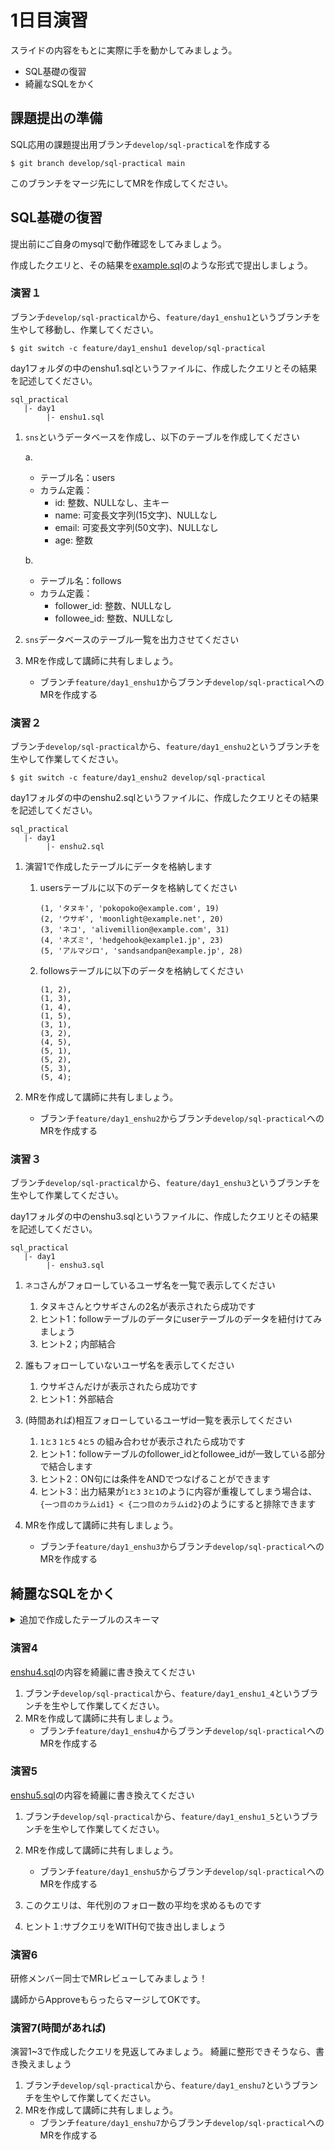 # 1日目演習
スライドの内容をもとに実際に手を動かしてみましょう。

- SQL基礎の復習
- 綺麗なSQLをかく

## 課題提出の準備
SQL応用の課題提出用ブランチ`develop/sql-practical`を作成する

`$ git branch develop/sql-practical main`

このブランチをマージ先にしてMRを作成してください。

## SQL基礎の復習
提出前にご自身のmysqlで動作確認をしてみましょう。

作成したクエリと、その結果を[example.sql](example.sql)のような形式で提出しましょう。

### 演習１

ブランチ`develop/sql-practical`から、`feature/day1_enshu1`というブランチを生やして移動し、作業してください。

`$ git switch -c feature/day1_enshu1 develop/sql-practical`

day1フォルダの中のenshu1.sqlというファイルに、作成したクエリとその結果を記述してください。

```
sql_practical
   |- day1
        |- enshu1.sql
```

1. `sns`というデータベースを作成し、以下のテーブルを作成してください

   a.  
    - テーブル名：users
    - カラム定義：
        - id: 整数、NULLなし、主キー
        - name: 可変長文字列(15文字)、NULLなし
        - email: 可変長文字列(50文字)、NULLなし
        - age: 整数
    
   b.  
    - テーブル名：follows
    - カラム定義：
        - follower_id: 整数、NULLなし
        - followee_id: 整数、NULLなし
   
2. `sns`データベースのテーブル一覧を出力させてください

3. MRを作成して講師に共有しましょう。
   -  ブランチ`feature/day1_enshu1`からブランチ`develop/sql-practical`へのMRを作成する

### 演習２

ブランチ`develop/sql-practical`から、`feature/day1_enshu2`というブランチを生やして作業してください。

`$ git switch -c feature/day1_enshu2 develop/sql-practical`

day1フォルダの中のenshu2.sqlというファイルに、作成したクエリとその結果を記述してください。

```
sql_practical
   |- day1
        |- enshu2.sql
```

1. 演習1で作成したテーブルにデータを格納します
   1. usersテーブルに以下のデータを格納してください
      ```
      (1, 'タヌキ', 'pokopoko@example.com', 19)
      (2, 'ウサギ', 'moonlight@example.net', 20)
      (3, 'ネコ', 'alivemillion@example.com', 31)
      (4, 'ネズミ', 'hedgehook@example1.jp', 23)
      (5, 'アルマジロ', 'sandsandpan@example.jp', 28)
      ```
   2. followsテーブルに以下のデータを格納してください
      ```
      (1, 2),
      (1, 3),
      (1, 4),
      (1, 5),
      (3, 1),
      (3, 2),
      (4, 5),
      (5, 1),
      (5, 2),
      (5, 3),
      (5, 4);
      ```

2. MRを作成して講師に共有しましょう。
   - ブランチ`feature/day1_enshu2`からブランチ`develop/sql-practical`へのMRを作成する


### 演習３

ブランチ`develop/sql-practical`から、`feature/day1_enshu3`というブランチを生やして作業してください。

day1フォルダの中のenshu3.sqlというファイルに、作成したクエリとその結果を記述してください。

```
sql_practical
   |- day1
        |- enshu3.sql
```

1. `ネコ`さんがフォローしているユーザ名を一覧で表示してください
   1. タヌキさんとウサギさんの2名が表示されたら成功です
   1. ヒント1：followテーブルのデータにuserテーブルのデータを紐付けてみましょう
   1. ヒント2；内部結合

2. 誰もフォローしていないユーザ名を表示してください
   1. ウサギさんだけが表示されたら成功です
   1. ヒント1：外部結合

3. (時間あれば)相互フォローしているユーザid一覧を表示してください
   1. `1と3` `1と5` `4と5` の組み合わせが表示されたら成功です
   1. ヒント1：followテーブルのfollower_idとfollowee_idが一致している部分で結合します
   1. ヒント2：ON句には条件をANDでつなげることができます
   1. ヒント3：出力結果が`1と3` `3と1`のように内容が重複してしまう場合は、`{一つ目のカラムid1} < {二つ目のカラムid2}`のようにすると排除できます

4. MRを作成して講師に共有しましょう。
   - ブランチ`feature/day1_enshu3`からブランチ`develop/sql-practical`へのMRを作成する

## 綺麗なSQLをかく
<details>
<summary>追加で作成したテーブルのスキーマ</summary>

```sql
CREATE TABLE activity_reports(
    date DATE NOT NULL,
    user_id INTEGER NOT NULL,
    post_id VARCHAR(256) NOT NULL,
    impressions INTEGER NOT NULL,
    clicks INTEGER NOT NULL,
    PRIMARY KEY (date, user_id, post_id)
)
;

INSERT INTO activity_reports
VALUES
('2021-10-01',1,'0000a',367,38),
('2021-10-01',2,'0000b',190,31),
('2021-10-01',3,'0000c',48,12),
('2021-10-01',4,'0000d',578,240),
('2021-10-01',5,'0000e',192,45),
('2021-10-02',1,'0000a',200,45),
('2021-10-02',2,'0000b',143,50),
('2021-10-02',3,'0000c',50,20),
('2021-10-02',4,'0000d',200,36),
('2021-10-02',5,'0000e',100,34),
('2021-10-03',1,'0000a',312,34),
('2021-10-03',2,'0000b',572,200),
('2021-10-03',3,'0000c',483,28),
('2021-10-03',4,'0000d',249,15),
('2021-10-03',5,'0000e',109,49);
```
</details>

### 演習4
[enshu4.sql](enshu4.sql)の内容を綺麗に書き換えてください

1. ブランチ`develop/sql-practical`から、`feature/day1_enshu1_4`というブランチを生やして作業してください。
1. MRを作成して講師に共有しましょう。
   - ブランチ`feature/day1_enshu4`からブランチ`develop/sql-practical`へのMRを作成する

### 演習5
[enshu5.sql](enshu5.sql)の内容を綺麗に書き換えてください

1. ブランチ`develop/sql-practical`から、`feature/day1_enshu1_5`というブランチを生やして作業してください。
1. MRを作成して講師に共有しましょう。
   - ブランチ`feature/day1_enshu5`からブランチ`develop/sql-practical`へのMRを作成する

1. このクエリは、年代別のフォロー数の平均を求めるものです
1. ヒント１:サブクエリをWITH句で抜き出しましょう

### 演習6
研修メンバー同士でMRレビューしてみましょう！

講師からApproveもらったらマージしてOKです。

### 演習7(時間があれば)
演習1~3で作成したクエリを見返してみましょう。
綺麗に整形できそうなら、書き換えましょう

1. ブランチ`develop/sql-practical`から、`feature/day1_enshu7`というブランチを生やして作業してください。
1. MRを作成して講師に共有しましょう。
   - ブランチ`feature/day1_enshu7`からブランチ`develop/sql-practical`へのMRを作成する
   